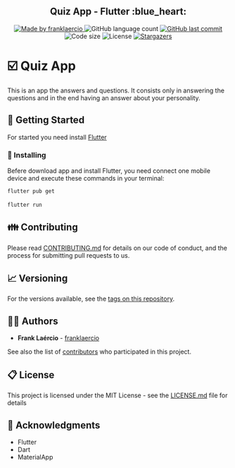 <h2 align="center"> 
  Quiz App - Flutter :blue_heart:
</h1>

<p align="center">
  <a href="https://www.linkedin.com/in/frank-laercio/">
    <img alt="Made by franklaercio" src="https://img.shields.io/badge/Linkedin-Made%20by%20franklaercio-blue">
  </a>
  
  <img alt="GitHub language count" src="https://img.shields.io/github/languages/count/franklaercio/quiz-flutter?color=%2304D361">
  
  <a href="https://github.com/franklaercio/quiz-flutter/commits/master">
    <img alt="GitHub last commit" src="https://img.shields.io/github/last-commit/franklaercio/quiz-flutter">
  </a>
  
  <img alt="Code size" src="https://img.shields.io/github/languages/code-size/franklaercio/quiz-flutter">

  <img alt="License" src="https://img.shields.io/badge/license-MIT-brightgreen">
   <a href="https://github.com/franklaercio/quiz-flutter/stargazers">
    <img alt="Stargazers" src="https://img.shields.io/github/stars/franklaercio/quiz-flutter?style=social">
  </a>
</p>

# :ballot_box_with_check: Quiz App

This is an app the answers and questions. It consists only in answering the questions and in the end having an answer about your personality. 

## :mag_right: Getting Started

For started you need install [Flutter](https://flutter.dev/docs/get-started/install)

### :hammer: Installing

Befere download app and install Flutter, you need connect one mobile device and execute these commands in your terminal:

```flutter pub get``` <br /><br />
```flutter run```

## :family: Contributing

Please read [CONTRIBUTING.md](https://gist.github.com/PurpleBooth/b24679402957c63ec426) for details on our code of conduct, and the process for submitting pull requests to us.

## :chart_with_upwards_trend: Versioning

For the versions available, see the [tags on this repository](https://github.com/franklaercio/quiz-flutter/tags). 

## :man_technologist: Authors

* **Frank Laércio** - [franklaercio](https://github.com/franklaercio)

See also the list of [contributors](https://github.com/franklaercio/quiz-flutter/contributors) who participated in this project.

## :clipboard: License

This project is licensed under the MIT License - see the [LICENSE.md](LICENSE.md) file for details

## :newspaper: Acknowledgments

* Flutter
* Dart
* MaterialApp

